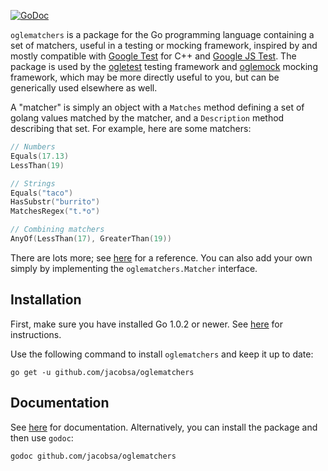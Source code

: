 [![GoDoc](https://godoc.org/github.com/jacobsa/oglematchers?status.svg)](https://godoc.org/github.com/jacobsa/oglematchers)

`oglematchers` is a package for the Go programming language containing a set of
matchers, useful in a testing or mocking framework, inspired by and mostly
compatible with [Google Test][googletest] for C++ and
[Google JS Test][google-js-test]. The package is used by the
[ogletest][ogletest] testing framework and [oglemock][oglemock] mocking
framework, which may be more directly useful to you, but can be generically used
elsewhere as well.

A "matcher" is simply an object with a `Matches` method defining a set of golang
values matched by the matcher, and a `Description` method describing that set.
For example, here are some matchers:

```go
// Numbers
Equals(17.13)
LessThan(19)

// Strings
Equals("taco")
HasSubstr("burrito")
MatchesRegex("t.*o")

// Combining matchers
AnyOf(LessThan(17), GreaterThan(19))
```

There are lots more; see [here][reference] for a reference. You can also add
your own simply by implementing the `oglematchers.Matcher` interface.


Installation
------------

First, make sure you have installed Go 1.0.2 or newer. See
[here][golang-install] for instructions.

Use the following command to install `oglematchers` and keep it up to date:

    go get -u github.com/jacobsa/oglematchers


Documentation
-------------

See [here][reference] for documentation. Alternatively, you can install the
package and then use `godoc`:

    godoc github.com/jacobsa/oglematchers


[reference]: http://godoc.org/github.com/jacobsa/oglematchers
[golang-install]: http://golang.org/doc/install.html
[googletest]: http://code.google.com/p/googletest/
[google-js-test]: http://code.google.com/p/google-js-test/
[ogletest]: http://github.com/jacobsa/ogletest
[oglemock]: http://github.com/jacobsa/oglemock
